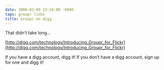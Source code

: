 ```yaml
---
date: 2006-02-09 23:24:00 -0500
tags: groupr links
title: Groupr on digg
---
```


That didn’t take long…

[http://digg.com/technology/Introducing_Groupr_for_Flickr](http://digg.com/technology/Introducing_Groupr_for_Flickr)

If you have a digg account, digg it! If you don’t have a digg account, sign up for one and digg it!